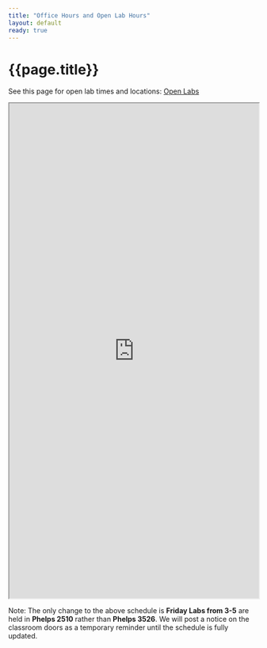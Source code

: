 ```yaml
---
title: "Office Hours and Open Lab Hours"
layout: default
ready: true
---
```


# {{page.title}}

See this page for open lab times and locations: [Open Labs](https://open-lab-scheduler.herokuapp.com)


<style>
  iframe { width: 100%; height: 1000px; overflow: scroll; }  
</style>

<iframe src="https://docs.google.com/spreadsheets/d/e/2PACX-1vSpVyxmlsoYbd3sKRuiF6MU4-QaFJ0SV9KsGwnA__n3Y0NSDevsLy2p_JJyCUXjsmqeiGxuXiGx8vnC/pubhtml?gid=2092609416&amp;single=true&amp;widget=true&amp;headers=false"></iframe>

Note: The only change to the above schedule is **Friday Labs from 3-5** are held in **Phelps 2510** rather than **Phelps 3526**. We will post a notice on the classroom doors as a temporary reminder until the schedule is fully updated. 
